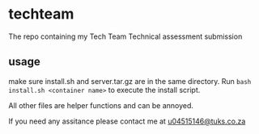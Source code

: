 # techteam
The repo containing my Tech Team Technical assessment submission

## usage
make sure install.sh and server.tar.gz are in the same directory. Run ```bash install.sh <container name>``` to execute the install script.

All other files are helper functions and can be annoyed.

If you need any assitance please contact me at u04515146@tuks.co.za
